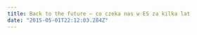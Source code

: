 ```yaml
---
title: Back to the future – co czeka nas w ES za kilka lat
date: "2015-05-01T22:12:03.284Z"
---
```

